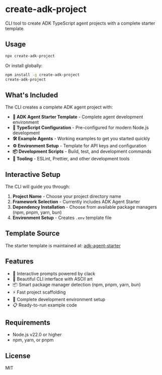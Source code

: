 # create-adk-project

CLI tool to create ADK TypeScript agent projects with a complete starter template.

## Usage

```bash
npx create-adk-project
```

Or install globally:

```bash
npm install -g create-adk-project
create-adk-project
```

## What's Included

The CLI creates a complete ADK agent project with:

- **🤖 ADK Agent Starter Template** - Complete agent development environment
- **📝 TypeScript Configuration** - Pre-configured for modern Node.js development
- **🛠️ Example Agents** - Working examples to get you started quickly
- **⚙️ Environment Setup** - Template for API keys and configuration
- **📦 Development Scripts** - Build, test, and development commands
- **🔧 Tooling** - ESLint, Prettier, and other development tools

## Interactive Setup

The CLI will guide you through:

1. **Project Name** - Choose your project directory name
2. **Framework Selection** - Currently includes ADK Agent Starter
3. **Dependency Installation** - Choose from available package managers (npm, pnpm, yarn, bun)
4. **Environment Setup** - Creates `.env` template file

## Template Source

The starter template is maintained at: [adk-agent-starter](https://github.com/IQAIcom/adk-agent-starter)

## Features

- 🚀 Interactive prompts powered by clack
- 🎨 Beautiful CLI interface with ASCII art
- 📦 Smart package manager detection (npm, pnpm, yarn, bun)
- ⚡ Fast project scaffolding
- 🔧 Complete development environment setup
- 📋 Ready-to-run example code

## Requirements

- Node.js v22.0 or higher
- npm, yarn, or pnpm

## License

MIT